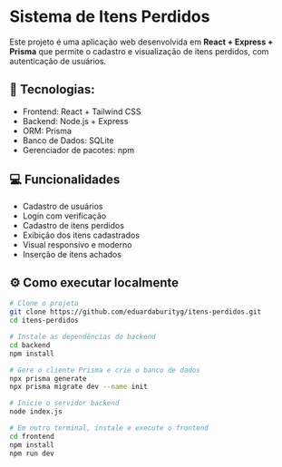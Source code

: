 # Sistema de Itens Perdidos

Este projeto é uma aplicação web desenvolvida em **React + Express + Prisma** que permite o cadastro e visualização de itens perdidos, com autenticação de usuários.

## 🔧 Tecnologias: 

- Frontend: React + Tailwind CSS
- Backend: Node.js + Express
- ORM: Prisma
- Banco de Dados: SQLite
- Gerenciador de pacotes: npm

## 💻 Funcionalidades

- Cadastro de usuários
- Login com verificação
- Cadastro de itens perdidos
- Exibição dos itens cadastrados
- Visual responsivo e moderno
- Inserção de itens achados

## ⚙️ Como executar localmente

```bash
# Clone o projeto
git clone https://github.com/eduardaburityg/itens-perdidos.git
cd itens-perdidos

# Instale as dependências do backend
cd backend
npm install

# Gere o cliente Prisma e crie o banco de dados
npx prisma generate
npx prisma migrate dev --name init

# Inicie o servidor backend
node index.js

# Em outro terminal, instale e execute o frontend
cd frontend
npm install
npm run dev
